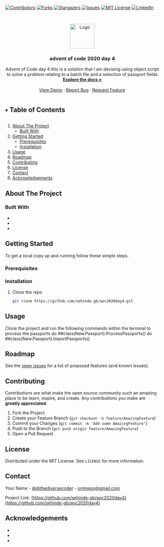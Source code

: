 <!--
*** Thanks for checking out the Best-README-Template. If you have a suggestion
*** that would make this better, please fork the repo and create a pull request
*** or simply open an issue with the tag "enhancement".
*** Thanks again! Now go create something AMAZING! :D
***
***
***
*** To avoid retyping too much info. Do a search and replace for the following:
*** sehinde-gb, aoc2020day4, @thediversecoder, email, project_title, project_description
-->



<!-- PROJECT SHIELDS -->
<!--
*** I'm using markdown "reference style" links for readability.
*** Reference links are enclosed in brackets [ ] instead of parentheses ( ).
*** See the bottom of this document for the declaration of the reference variables
*** for contributors-url, forks-url, etc. This is an optional, concise syntax you may use.
*** https://www.markdownguide.org/basic-syntax/#reference-style-links
-->
[![Contributors][contributors-shield]][contributors-url]
[![Forks][forks-shield]][forks-url]
[![Stargazers][stars-shield]][stars-url]
[![Issues][issues-shield]][issues-url]
[![MIT License][license-shield]][license-url]
[![LinkedIn][linkedin-shield]][linkedin-url]



<!-- PROJECT LOGO -->
<br />
<p align="center">
  <a href="https://github.com/sehinde-gb/aoc2020day4">
    <img src="images/logo.png" alt="Logo" width="80" height="80">
  </a>

  <h3 align="center">advent of code 2020 day 4</h3>

  <p align="center">
    Advent of Code day 4 this is a solution that I am devising using object script to solve a problem relating to a batch file and a selection of passport fields
    <br />
    <a href="https://github.com/sehinde-gb/aoc2020day4"><strong>Explore the docs »</strong></a>
    <br />
    <br />
    <a href="https://github.com/sehinde-gb/aoc2020day4">View Demo</a>
    ·
    <a href="https://github.com/sehinde-gb/aoc2020day4/issues">Report Bug</a>
    ·
    <a href="https://github.com/sehinde-gb/aoc2020day4/issues">Request Feature</a>
  </p>
</p>



<!-- TABLE OF CONTENTS -->
<details open="open">
  <summary><h2 style="display: inline-block">Table of Contents</h2></summary>
  <ol>
    <li>
      <a href="#about-the-project">About The Project</a>
      <ul>
        <li><a href="#built-with">Built With</a></li>
      </ul>
    </li>
    <li>
      <a href="#getting-started">Getting Started</a>
      <ul>
        <li><a href="#prerequisites">Prerequisites</a></li>
        <li><a href="#installation">Installation</a></li>
      </ul>
    </li>
    <li><a href="#usage">Usage</a></li>
    <li><a href="#roadmap">Roadmap</a></li>
    <li><a href="#contributing">Contributing</a></li>
    <li><a href="#license">License</a></li>
    <li><a href="#contact">Contact</a></li>
    <li><a href="#acknowledgements">Acknowledgements</a></li>
  </ol>
</details>



<!-- ABOUT THE PROJECT -->
## About The Project






### Built With

* []()
* []()
* []()



<!-- GETTING STARTED -->
## Getting Started

To get a local copy up and running follow these simple steps.

### Prerequisites



### Installation

1. Clone the repo
   ```sh
   git clone https://github.com/sehinde-gb/aoc2020day4.git
   ```




<!-- USAGE EXAMPLES -->
## Usage

Clone the project and run the following commands within the terminal to process the passports
do ##class(New.Passport).ProcessPassports()
do ##class(New.Passport).ImportPassports()



<!-- ROADMAP -->
## Roadmap

See the [open issues](https://github.com/sehinde-gb/aoc2020day4/issues) for a list of proposed features (and known issues).



<!-- CONTRIBUTING -->
## Contributing

Contributions are what make the open source community such an amazing place to be learn, inspire, and create. Any contributions you make are **greatly appreciated**.

1. Fork the Project
2. Create your Feature Branch (`git checkout -b feature/AmazingFeature`)
3. Commit your Changes (`git commit -m 'Add some AmazingFeature'`)
4. Push to the Branch (`git push origin feature/AmazingFeature`)
5. Open a Pull Request



<!-- LICENSE -->
## License

Distributed under the MIT License. See `LICENSE` for more information.



<!-- CONTACT -->
## Contact

Your Name - [@@thediversecoder](https://twitter.com/@thediversecoder) - ormrepo@gmail.com

Project Link: [https://github.com/sehinde-gb/aoc2020day4](https://github.com/sehinde-gb/aoc2020day4)



<!-- ACKNOWLEDGEMENTS -->
## Acknowledgements

* []()
* []()
* []()





<!-- MARKDOWN LINKS & IMAGES -->
<!-- https://www.markdownguide.org/basic-syntax/#reference-style-links -->
[contributors-shield]: https://img.shields.io/github/contributors/sehinde-gb/repo.svg?style=for-the-badge
[contributors-url]: https://github.com/sehinde-gb/repo/graphs/contributors
[forks-shield]: https://img.shields.io/github/forks/sehinde-gb/repo.svg?style=for-the-badge
[forks-url]: https://github.com/sehinde-gb/repo/network/members
[stars-shield]: https://img.shields.io/github/stars/sehinde-gb/repo.svg?style=for-the-badge
[stars-url]: https://github.com/sehinde-gb/repo/stargazers
[issues-shield]: https://img.shields.io/github/issues/sehinde-gb/repo.svg?style=for-the-badge
[issues-url]: https://github.com/sehinde-gb/repo/issues
[license-shield]: https://img.shields.io/github/license/sehinde-gb/repo.svg?style=for-the-badge
[license-url]: https://github.com/sehinde-gb/repo/blob/master/LICENSE.txt
[linkedin-shield]: https://img.shields.io/badge/-LinkedIn-black.svg?style=for-the-badge&logo=linkedin&colorB=555
[linkedin-url]: https://www.linkedin.com/in/sehinde-raji-319457b/